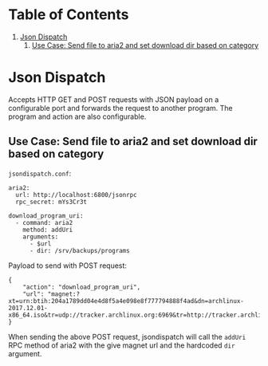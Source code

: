 
# Table of Contents

1.  [Json Dispatch](#orge173a80)
    1.  [Use Case: Send file to aria2 and set download dir based on category](#org32fffb8)


<a id="orge173a80"></a>

# Json Dispatch

Accepts HTTP GET and POST requests with JSON payload on a configurable port and
forwards the request to another program. The program and action are also
configurable.


<a id="org32fffb8"></a>

## Use Case: Send file to aria2 and set download dir based on category

`jsondispatch.conf`:

    aria2:
      url: http://localhost:6800/jsonrpc
      rpc_secret: mYs3Cr3t
    
    download_program_uri:
      - command: aria2
        method: addUri
        arguments:
          - $url
          - dir: /srv/backups/programs

Payload to send with POST request:

    {
        "action": "download_program_uri",
        "url": "magnet:?xt=urn:btih:204a1789dd04e4d8f5a4e098e8f777794888f4ad&dn=archlinux-2017.12.01-x86_64.iso&tr=udp://tracker.archlinux.org:6969&tr=http://tracker.archlinux.org:6969/announce"
    }

When sending the above POST request, jsondispatch will call the `addUri` RPC
method of aria2 with the give magnet url and the hardcoded `dir` argument.

